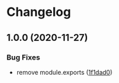 # Changelog

## 1.0.0 (2020-11-27)


### Bug Fixes

* remove module.exports ([1f1dad0](https://www.github.com/cheminfo/rxn-parser/commit/1f1dad0922d21dde7ca593774d18950365a2c2bb))
